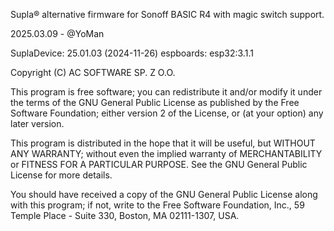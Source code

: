 Supla® alternative firmware for Sonoff BASIC R4 with magic switch support.


2025.03.09 - @YoMan

SuplaDevice:
  25.01.03 (2024-11-26) 
  espboards: 
  esp32:3.1.1


  
  Copyright (C) AC SOFTWARE SP. Z O.O.

  This program is free software; you can redistribute it and/or
  modify it under the terms of the GNU General Public License
  as published by the Free Software Foundation; either version 2
  of the License, or (at your option) any later version.

  This program is distributed in the hope that it will be useful,
  but WITHOUT ANY WARRANTY; without even the implied warranty of
  MERCHANTABILITY or FITNESS FOR A PARTICULAR PURPOSE.  See the
  GNU General Public License for more details.

  You should have received a copy of the GNU General Public License
  along with this program; if not, write to the Free Software
  Foundation, Inc., 59 Temple Place - Suite 330, Boston, MA  02111-1307, USA.
